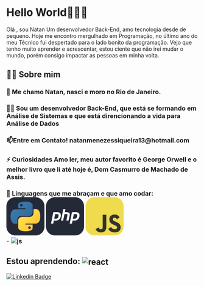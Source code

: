 <h1>Hello World👨🏽‍💻</h1>
Olá , sou Natan
Um desenvolvedor Back-End, amo tecnologia desde de pequeno. Hoje me encontro mergulhado em Programação, no último ano do meu Técnico fui despertado para o lado bonito da programação. Vejo que tenho muito aprender e acrescentar, estou ciente que não irei mudar o mundo, porém consigo impactar as pessoas em minha volta.
<h2>🙋‍♂️ Sobre mim</h2>

<h3>🔭 Me chamo Natan, nasci e moro no Rio de Janeiro.</h3>


<h3>👨‍💻 Sou um desenvolvedor Back-End, que está se formando em Análise de Sistemas e que está direncionando a vida para Análise de Dados</h3>

<h3>📫Entre em Contato! natanmenezessiqueira13@hotmail.com</h3>

<h3>⚡ Curiosidades Amo ler, meu autor favorito é George Orwell e o melhor livro que li até hoje é, Dom Casmurro de Machado de Assis.</h3>

<h3>👨‍ Linguagens que me abraçam e que amo codar: 
<div><img src="https://github.com/tandpfun/skill-icons/blob/main/icons/Python-Dark.svg" width="100" height="100"> <img src= "https://github.com/tandpfun/skill-icons/blob/main/icons/PHP-Dark.svg" width="100" height="100">  
<img width="100" height="100" src="https://github.com/tandpfun/skill-icons/blob/main/icons/JavaScript.svg">
<div> - 
  
<img align="center" alt="js" src="https://img.shields.io/badge/JavaScript-F7DF1E?style=for-the-badge&logo=javascript&logoColor=black"  />
  </h3>

<h2>Estou aprendendo: <img align="center" alt="react" src="https://img.shields.io/badge/React-20232A?style=for-the-badge&logo=react&logoColor=61DAFB" /></h2>

[![Linkedin Badge](https://img.shields.io/badge/-Natan%20Menezes-6633cc?style=flat-square&logo=Linkedin&logoColor=white&link=https://www.linkedin.com/in/natan-siqueira-319b55164//)](https://www.linkedin.com/in/natan-siqueira-319b55164/) 




